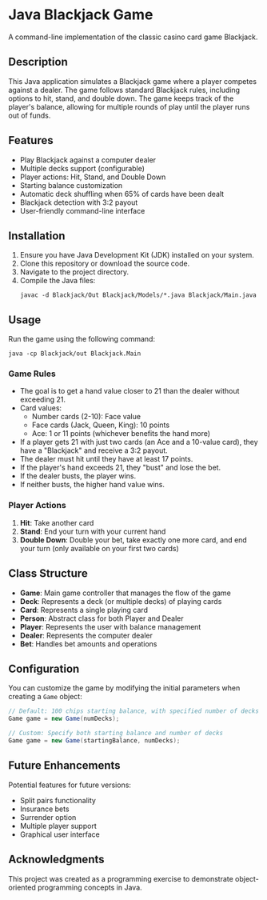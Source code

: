 # Java Blackjack Game

A command-line implementation of the classic casino card game Blackjack.

## Description

This Java application simulates a Blackjack game where a player competes against a dealer. The game follows standard Blackjack rules, including options to hit, stand, and double down. The game keeps track of the player's balance, allowing for multiple rounds of play until the player runs out of funds.

## Features

- Play Blackjack against a computer dealer
- Multiple decks support (configurable)
- Player actions: Hit, Stand, and Double Down
- Starting balance customization
- Automatic deck shuffling when 65% of cards have been dealt
- Blackjack detection with 3:2 payout
- User-friendly command-line interface

## Installation

1. Ensure you have Java Development Kit (JDK) installed on your system.
2. Clone this repository or download the source code.
3. Navigate to the project directory.
4. Compile the Java files:
   ```
   javac -d Blackjack/Out Blackjack/Models/*.java Blackjack/Main.java
   ```

## Usage

Run the game using the following command:

```
java -cp Blackjack/out Blackjack.Main
```

### Game Rules

- The goal is to get a hand value closer to 21 than the dealer without exceeding 21.
- Card values:
  - Number cards (2-10): Face value
  - Face cards (Jack, Queen, King): 10 points
  - Ace: 1 or 11 points (whichever benefits the hand more)
- If a player gets 21 with just two cards (an Ace and a 10-value card), they have a "Blackjack" and receive a 3:2 payout.
- The dealer must hit until they have at least 17 points.
- If the player's hand exceeds 21, they "bust" and lose the bet.
- If the dealer busts, the player wins.
- If neither busts, the higher hand value wins.

### Player Actions

1. **Hit**: Take another card
2. **Stand**: End your turn with your current hand
3. **Double Down**: Double your bet, take exactly one more card, and end your turn (only available on your first two cards)

## Class Structure

- **Game**: Main game controller that manages the flow of the game
- **Deck**: Represents a deck (or multiple decks) of playing cards
- **Card**: Represents a single playing card
- **Person**: Abstract class for both Player and Dealer
- **Player**: Represents the user with balance management
- **Dealer**: Represents the computer dealer
- **Bet**: Handles bet amounts and operations

## Configuration

You can customize the game by modifying the initial parameters when creating a `Game` object:

```java
// Default: 100 chips starting balance, with specified number of decks
Game game = new Game(numDecks);

// Custom: Specify both starting balance and number of decks
Game game = new Game(startingBalance, numDecks);
```

## Future Enhancements

Potential features for future versions:
- Split pairs functionality
- Insurance bets
- Surrender option
- Multiple player support
- Graphical user interface

## Acknowledgments

This project was created as a programming exercise to demonstrate object-oriented programming concepts in Java.
